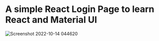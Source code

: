 # A simple React Login Page to learn React and Material UI
![Screenshot 2022-10-14 044620](https://user-images.githubusercontent.com/84626740/195750564-58d1ccd6-3245-4fba-a79d-62a9891e8284.jpg)
